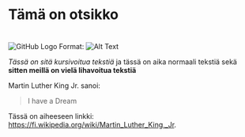 # Tämä on otsikko <h1> 

![GitHub Logo](/images/logo.png)
Format: ![Alt Text](url)

_Tässä on sitä kursivoitua tekstiä_
 ja tässä on aika normaali tekstiä
 sekä 
 **sitten meillä on vielä lihavoitua tekstiä**

Martin Luther King Jr. sanoi: 
> I have a Dream

Tässä on aiheeseen linkki:
 https://fi.wikipedia.org/wiki/Martin_Luther_King,_Jr.


